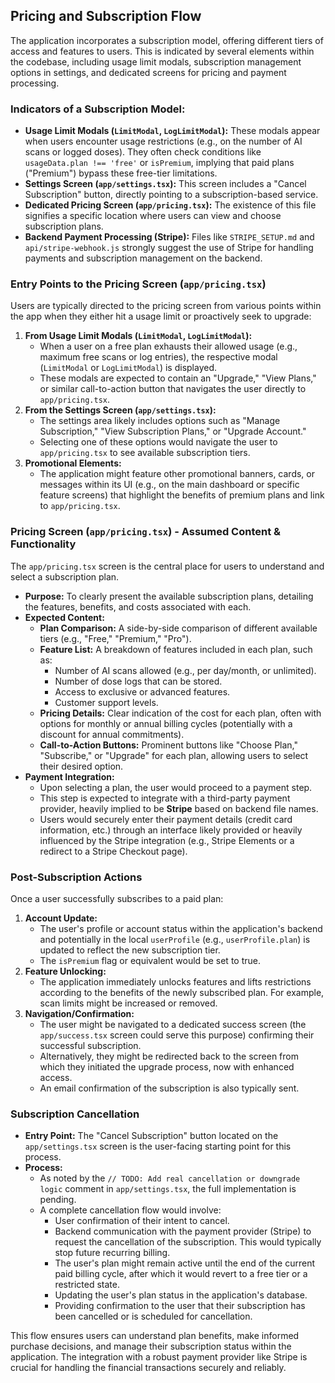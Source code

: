## Pricing and Subscription Flow

The application incorporates a subscription model, offering different tiers of access and features to users. This is indicated by several elements within the codebase, including usage limit modals, subscription management options in settings, and dedicated screens for pricing and payment processing.

### Indicators of a Subscription Model:

*   **Usage Limit Modals (`LimitModal`, `LogLimitModal`):** These modals appear when users encounter usage restrictions (e.g., on the number of AI scans or logged doses). They often check conditions like `usageData.plan !== 'free'` or `isPremium`, implying that paid plans ("Premium") bypass these free-tier limitations.
*   **Settings Screen (`app/settings.tsx`):** This screen includes a "Cancel Subscription" button, directly pointing to a subscription-based service.
*   **Dedicated Pricing Screen (`app/pricing.tsx`):** The existence of this file signifies a specific location where users can view and choose subscription plans.
*   **Backend Payment Processing (Stripe):** Files like `STRIPE_SETUP.md` and `api/stripe-webhook.js` strongly suggest the use of Stripe for handling payments and subscription management on the backend.

### Entry Points to the Pricing Screen (`app/pricing.tsx`)

Users are typically directed to the pricing screen from various points within the app when they either hit a usage limit or proactively seek to upgrade:

1.  **From Usage Limit Modals (`LimitModal`, `LogLimitModal`):**
    *   When a user on a free plan exhausts their allowed usage (e.g., maximum free scans or log entries), the respective modal (`LimitModal` or `LogLimitModal`) is displayed.
    *   These modals are expected to contain an "Upgrade," "View Plans," or similar call-to-action button that navigates the user directly to `app/pricing.tsx`.
2.  **From the Settings Screen (`app/settings.tsx`):**
    *   The settings area likely includes options such as "Manage Subscription," "View Subscription Plans," or "Upgrade Account."
    *   Selecting one of these options would navigate the user to `app/pricing.tsx` to see available subscription tiers.
3.  **Promotional Elements:**
    *   The application might feature other promotional banners, cards, or messages within its UI (e.g., on the main dashboard or specific feature screens) that highlight the benefits of premium plans and link to `app/pricing.tsx`.

### Pricing Screen (`app/pricing.tsx`) - Assumed Content & Functionality

The `app/pricing.tsx` screen is the central place for users to understand and select a subscription plan.

*   **Purpose:** To clearly present the available subscription plans, detailing the features, benefits, and costs associated with each.
*   **Expected Content:**
    *   **Plan Comparison:** A side-by-side comparison of different available tiers (e.g., "Free," "Premium," "Pro").
    *   **Feature List:** A breakdown of features included in each plan, such as:
        *   Number of AI scans allowed (e.g., per day/month, or unlimited).
        *   Number of dose logs that can be stored.
        *   Access to exclusive or advanced features.
        *   Customer support levels.
    *   **Pricing Details:** Clear indication of the cost for each plan, often with options for monthly or annual billing cycles (potentially with a discount for annual commitments).
    *   **Call-to-Action Buttons:** Prominent buttons like "Choose Plan," "Subscribe," or "Upgrade" for each plan, allowing users to select their desired option.
*   **Payment Integration:**
    *   Upon selecting a plan, the user would proceed to a payment step.
    *   This step is expected to integrate with a third-party payment provider, heavily implied to be **Stripe** based on backend file names.
    *   Users would securely enter their payment details (credit card information, etc.) through an interface likely provided or heavily influenced by the Stripe integration (e.g., Stripe Elements or a redirect to a Stripe Checkout page).

### Post-Subscription Actions

Once a user successfully subscribes to a paid plan:

1.  **Account Update:**
    *   The user's profile or account status within the application's backend and potentially in the local `userProfile` (e.g., `userProfile.plan`) is updated to reflect the new subscription tier.
    *   The `isPremium` flag or equivalent would be set to true.
2.  **Feature Unlocking:**
    *   The application immediately unlocks features and lifts restrictions according to the benefits of the newly subscribed plan. For example, scan limits might be increased or removed.
3.  **Navigation/Confirmation:**
    *   The user might be navigated to a dedicated success screen (the `app/success.tsx` screen could serve this purpose) confirming their successful subscription.
    *   Alternatively, they might be redirected back to the screen from which they initiated the upgrade process, now with enhanced access.
    *   An email confirmation of the subscription is also typically sent.

### Subscription Cancellation

*   **Entry Point:** The "Cancel Subscription" button located on the `app/settings.tsx` screen is the user-facing starting point for this process.
*   **Process:**
    *   As noted by the `// TODO: Add real cancellation or downgrade logic` comment in `app/settings.tsx`, the full implementation is pending.
    *   A complete cancellation flow would involve:
        *   User confirmation of their intent to cancel.
        *   Backend communication with the payment provider (Stripe) to request the cancellation of the subscription. This would typically stop future recurring billing.
        *   The user's plan might remain active until the end of the current paid billing cycle, after which it would revert to a free tier or a restricted state.
        *   Updating the user's plan status in the application's database.
        *   Providing confirmation to the user that their subscription has been cancelled or is scheduled for cancellation.

This flow ensures users can understand plan benefits, make informed purchase decisions, and manage their subscription status within the application. The integration with a robust payment provider like Stripe is crucial for handling the financial transactions securely and reliably.
